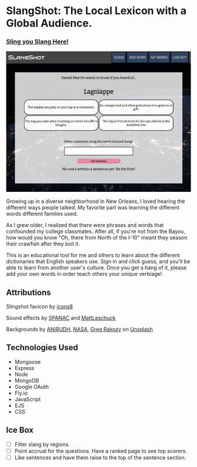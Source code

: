 # SlangShot: The Local Lexicon with a Global Audience.
### [Sling you Slang Here!](https://slangshot.fly.dev/)
<img width="1440" alt="Screenshot of SlangShot" src="public/assets/images/screenshot.png">

Growing up in a diverse neighborhood in New Orleans, I loved hearing the different ways people talked. My favorite part was learning the different words different families used. 

As I grew older, I realized that there were phrases and words that confounded my college classmates. After all, if you're not from the Bayou, how would you know "Oh, there from North of the I-10" meant they season their crawfish after they boil it.

This is an educational tool for me and others to learn about the different dictionaries that English speakers use. Sign in and click guess, and you'll be able to learn from another user's culture. Once you get a hang of it, please add your own words in order teach others your unique verbiage!

## Attributions

Slingshot favicon by [icons8](https://icons8.com/icons/set/slingshot)

Sound effects by [SPANAC](https://www.freesoundslibrary.com/sike-sound-effect/) and [MattLeschuck](https://pixabay.com/sound-effects/success-bell-6776/)


Backgrounds by <a href="https://unsplash.com/pt-br/@lanirudhreddy?utm_source=unsplash&utm_medium=referral&utm_content=creditCopyText">ANIRUDH</a>, <a href="https://unsplash.com/@nasa?utm_source=unsplash&utm_medium=referral&utm_content=creditCopyText">NASA</a>, <a href="https://unsplash.com/@grakozy?utm_source=unsplash&utm_medium=referral&utm_content=creditCopyText">Greg Rakozy</a> on <a href="https://unsplash.com/images/nature/earth?utm_source=unsplash&utm_medium=referral&utm_content=creditCopyText">Unsplash</a>


## Technologies Used
- Mongoose
- Express
- Node
- MongoDB
- Google OAuth
- Fly.io
- JavaScript
- EJS
- CSS

## Ice Box
- [ ] Filter slang by regions.
- [ ] Point accrual for the questions. Have a ranked page to see top scorers.
- [ ] Like sentences and have them raise to the top of the sentence section.
